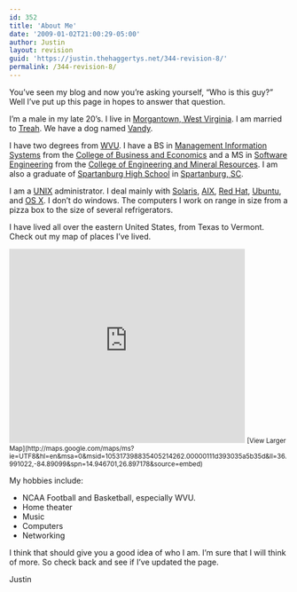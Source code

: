 ```yaml
---
id: 352
title: 'About Me'
date: '2009-01-02T21:00:29-05:00'
author: Justin
layout: revision
guid: 'https://justin.thehaggertys.net/344-revision-8/'
permalink: /344-revision-8/
---
```


You’ve seen my blog and now you’re asking yourself, “Who is this guy?” Well I’ve put up this page in hopes to answer that question.

I’m a male in my late 20’s. I live in [Morgantown, West Virginia](http://en.wikipedia.org/wiki/Morgantown,_West_Virginia). I am married to [Treah](http://www.treah.com/). We have a dog named [Vandy](http://photos-c.ak.fbcdn.net/photos-ak-sf2p/v652/227/44/25814338/n25814338_38431562_5431.jpg).

I have two degrees from [WVU](http://www.wvu.edu/). I have a BS in [Management Information Systems](http://be.wvu.edu/mis/index.htm) from the [College of Business and Economics](http://www.be.wvu.edu/) and a MS in [Software Engineering](http://www.lcsee.cemr.wvu.edu/grad/degree-info.php?degree=msse) from the [College of Engineering and Mineral Resources](http://cemr.wvu.edu/). I am also a graduate of [Spartanburg High School](http://shs.spartanburg7.org/home.aspx) in [Spartanburg, SC](http://en.wikipedia.org/wiki/Spartanburg,_South_Carolina).

I am a [UNIX](http://en.wikipedia.org/wiki/Unix) administrator. I deal mainly with [Solaris](http://www.sun.com/software/solaris/10/index.jsp), [AIX](http://www-03.ibm.com/systems/power/software/aix/about.html), [Red Hat](http://www.redhat.com/rhel/), [Ubuntu](http://www.ubuntu.com/products/whatisubuntu), and [OS X](http://www.apple.com/macosx/techspecs/). I don’t do windows. The computers I work on range in size from a pizza box to the size of several refrigerators.

I have lived all over the eastern United States, from Texas to Vermont. Check out my map of places I’ve lived.  
<iframe frameborder="0" height="350" marginheight="0" marginwidth="0" scrolling="no" src="http://maps.google.com/maps/ms?ie=UTF8&hl=en&msa=0&msid=105317398835405214262.00000111d393035a5b35d&ll=36.991022,-84.89099&spn=14.946701,26.897178&output=embed&s=AARTsJq3RH0mj7LN6VSPvf2_X5XFpi8Ziw" width="425"></iframe>  
<small>[View Larger Map](http://maps.google.com/maps/ms?ie=UTF8&hl=en&msa=0&msid=105317398835405214262.00000111d393035a5b35d&ll=36.991022,-84.89099&spn=14.946701,26.897178&source=embed)</small>

My hobbies include:

- NCAA Football and Basketball, especially WVU.
- Home theater
- Music
- Computers
- Networking

I think that should give you a good idea of who I am. I’m sure that I will think of more. So check back and see if I’ve updated the page.

Justin